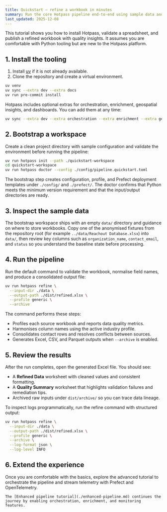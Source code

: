 ```yaml
---
title: Quickstart — refine a workbook in minutes
summary: Run the core Hotpass pipeline end-to-end using sample data and explore the generated outputs.
last_updated: 2025-12-08
---
```


This tutorial shows you how to install Hotpass, validate a spreadsheet, and publish a refined workbook with quality insights. It assumes you are comfortable with Python tooling but are new to the Hotpass platform.

## 1. Install the tooling

1. Install [uv](https://docs.astral.sh/uv/getting-started/installation/) if it is not already available.
2. Clone the repository and create a virtual environment.

```bash
uv venv
uv sync --extra dev --extra docs
uv run pre-commit install
```

Hotpass includes optional extras for orchestration, enrichment, geospatial insights, and dashboards. You can add them at any time:

```bash
uv sync --extra dev --extra orchestration --extra enrichment --extra geospatial --extra dashboards
```

## 2. Bootstrap a workspace

Create a clean project directory with sample configuration and validate the environment before
running the pipeline:

```bash
uv run hotpass init --path ./quickstart-workspace
cd quickstart-workspace
uv run hotpass doctor --config ./config/pipeline.quickstart.toml
```

The bootstrap step creates configuration, profile, and Prefect deployment templates under
`./config/` and `./prefect/`. The doctor confirms that Python meets the minimum version
requirement and that the input/output directories are ready.

## 3. Inspect the sample data

The bootstrap workspace ships with an empty `data/` directory and guidance on where to store workbooks. Copy one of the anonymised fixtures from the repository root (for example `../data/Reachout Database.xlsx`) into `data/`, then review key columns such as `organization_name`, `contact_email`, and `status` so you understand the baseline state before processing.

## 4. Run the pipeline

Run the default command to validate the workbook, normalise field names, and produce a consolidated output file:

```bash
uv run hotpass refine \
  --input-dir ./data \
  --output-path ./dist/refined.xlsx \
  --profile generic \
  --archive
```

The command performs these steps:

- Profiles each source workbook and reports data quality metrics.
- Harmonises column names using the active industry profile.
- Consolidates contact rows and resolves conflicts between sources.
- Generates Excel, CSV, and Parquet outputs when `--archive` is enabled.

## 5. Review the results

After the run completes, open the generated Excel file. You should see:

- A **Refined Data** worksheet with cleaned values and consistent formatting.
- A **Quality Summary** worksheet that highlights validation failures and remediation tips.
- Archived raw inputs under `dist/archive/` so you can trace data lineage.

To inspect logs programmatically, run the refine command with structured output:

```bash
uv run hotpass refine \
  --input-dir ./data \
  --output-path ./dist/refined.xlsx \
  --profile generic \
  --archive \
  --log-format json \
  --log-level INFO
```

## 6. Extend the experience

Once you are comfortable with the basics, explore the advanced tutorial to orchestrate the pipeline and stream telemetry with Prefect and OpenTelemetry.

```{seealso}
The [Enhanced pipeline tutorial](./enhanced-pipeline.md) continues the journey by enabling orchestration, enrichment, and monitoring features.
```
